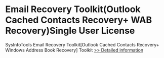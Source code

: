 # Email Recovery Toolkit(Outlook Cached Contacts Recovery+ WAB Recovery)Single User License
SysInfoTools Email Recovery Toolkit[Outlook Cached Contacts Recovery+ Windows Address Book Recovery] Toolkit
[>> Detailed information](https://secure.shareit.com/shareit/product.html?productid=300725591&affiliateid=200057808)